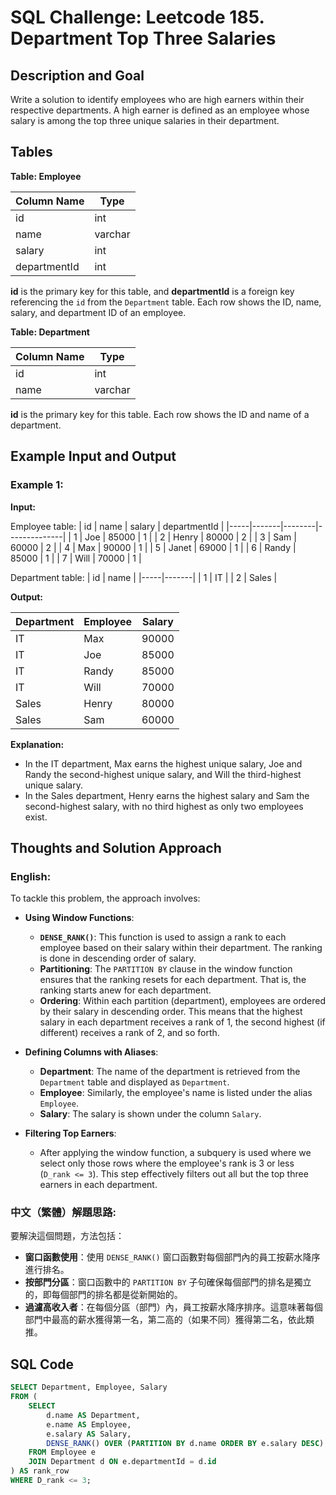 # SQL Challenge: Leetcode 185. Department Top Three Salaries

## Description and Goal

Write a solution to identify employees who are high earners within their respective departments. A high earner is defined as an employee whose salary is among the top three unique salaries in their department.

## Tables

**Table: Employee**

| Column Name  | Type    |
|--------------|---------|
| id           | int     |
| name         | varchar |
| salary       | int     |
| departmentId | int     |

**id** is the primary key for this table, and **departmentId** is a foreign key referencing the `id` from the `Department` table. Each row shows the ID, name, salary, and department ID of an employee.

**Table: Department**

| Column Name | Type    |
|-------------|---------|
| id          | int     |
| name        | varchar |

**id** is the primary key for this table. Each row shows the ID and name of a department.

## Example Input and Output

### Example 1:

**Input:**

Employee table:
| id  | name  | salary | departmentId |
|-----|-------|--------|--------------|
| 1   | Joe   | 85000  | 1            |
| 2   | Henry | 80000  | 2            |
| 3   | Sam   | 60000  | 2            |
| 4   | Max   | 90000  | 1            |
| 5   | Janet | 69000  | 1            |
| 6   | Randy | 85000  | 1            |
| 7   | Will  | 70000  | 1            |

Department table:
| id  | name  |
|-----|-------|
| 1   | IT    |
| 2   | Sales |

**Output:**

| Department | Employee | Salary |
|------------|----------|--------|
| IT         | Max      | 90000  |
| IT         | Joe      | 85000  |
| IT         | Randy    | 85000  |
| IT         | Will     | 70000  |
| Sales      | Henry    | 80000  |
| Sales      | Sam      | 60000  |

**Explanation:**
- In the IT department, Max earns the highest unique salary, Joe and Randy the second-highest unique salary, and Will the third-highest unique salary.
- In the Sales department, Henry earns the highest salary and Sam the second-highest salary, with no third highest as only two employees exist.

## Thoughts and Solution Approach

### English:

To tackle this problem, the approach involves:
- **Using Window Functions**:
   - **`DENSE_RANK()`**: This function is used to assign a rank to each employee based on their salary within their department. The ranking is done in descending order of salary.
   - **Partitioning**: The `PARTITION BY` clause in the window function ensures that the ranking resets for each department. That is, the ranking starts anew for each department.
   - **Ordering**: Within each partition (department), employees are ordered by their salary in descending order. This means that the highest salary in each department receives a rank of 1, the second highest (if different) receives a rank of 2, and so forth.

- **Defining Columns with Aliases**:
   - **Department**: The name of the department is retrieved from the `Department` table and displayed as `Department`.
   - **Employee**: Similarly, the employee's name is listed under the alias `Employee`.
   - **Salary**: The salary is shown under the column `Salary`.

- **Filtering Top Earners**:
   - After applying the window function, a subquery is used where we select only those rows where the employee's rank is 3 or less (`D_rank <= 3`). This step effectively filters out all but the top three earners in each department.


### 中文（繁體）解題思路:

要解決這個問題，方法包括：
- **窗口函數使用**：使用 `DENSE_RANK()` 窗口函數對每個部門內的員工按薪水降序進行排名。
- **按部門分區**：窗口函數中的 `PARTITION BY` 子句確保每個部門的排名是獨立的，即每個部門的排名都是從新開始的。
- **過濾高收入者**：在每個分區（部門）內，員工按薪水降序排序。這意味著每個部門中最高的薪水獲得第一名，第二高的（如果不同）獲得第二名，依此類推。

## SQL Code

```sql
SELECT Department, Employee, Salary
FROM (
    SELECT
        d.name AS Department,
        e.name AS Employee,
        e.salary AS Salary,
        DENSE_RANK() OVER (PARTITION BY d.name ORDER BY e.salary DESC) AS D_rank
    FROM Employee e
    JOIN Department d ON e.departmentId = d.id    
) AS rank_row
WHERE D_rank <= 3;
